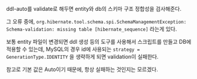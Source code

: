 
ddl-auto를 validate로 해두면 entity와 db의 스키마 구조 정합성을 검사해준다.

그 오류 중에, `org.hibernate.tool.schema.spi.SchemaManagementException: Schema-validation: missing table [hibernate_sequence]` 라는게 있다.

보통 entity 파일이 변경되면 ddl 생성 등의 도구를 사용해서 스크립트를 만들고 DB에 적용할 수 있는데, MySQL의 경우 id에 사용되는 `strategy = GenerationType.IDENTITY` 을 생략하게 되면 validation이 실패한다.

참고로 기본 값은 Auto이기 때문에, 항상 실패하는 것인지는 모르겠다.